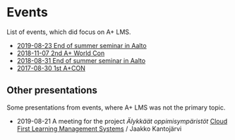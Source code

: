 # Events

List of events, which did focus on A+ LMS.

* [2019-08-23 End of summer seminar in Aalto](2019-end-of-summer-in-aalto/)
* [2018-11-07 2nd A+ World Con](2018-2nd-a-plus-world-con/)
* [2018-08-31 End of summer seminar in Aalto](2018-end-of-summer-in-aalto/)
* [2017-08-30 1st A+CON](2017-1st-a-plus-con/)

## Other presentations

Some presentations from events, where A+ LMS was not the primary topic.

* 2019-08-21 A meeting for the project _Älykkäät oppimisympäristöt_
  [Cloud First Learning Management Systems](presentations/2019-08-21-alyoppi-cloud-lms/) / Jaakko Kantojärvi
